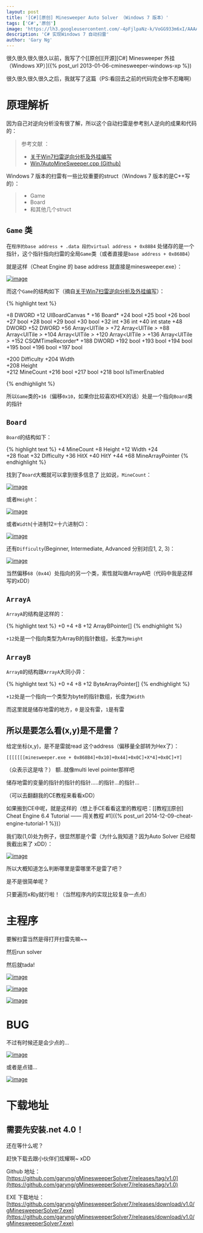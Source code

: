 ```yaml
---
layout: post
title: '[C#][原创] Minesweeper Auto Solver （Windows 7 版本）'
tags: ['C#','原创']
image: 'https://lh3.googleusercontent.com/-4pFjlpaNz-k/VoGG933m6xI/AAAAAAAAIak/dqJXdOXixV0/s1600/29-12-2015_024830.png'
description: 'C# 实现Windows 7 自动扫雷'
author: 'Gary Ng'
---
```


很久很久很久很久以前，我写了个[[原创][开源][C#] Minesweeper 外挂（Windows XP）]({% post_url 2013-01-06-cminesweeper-windows-xp %})

很久很久很久很久之后，我就写了这篇（PS:看回去之前的代码完全惨不忍睹啊）

# 原理解析

因为自己对逆向分析没有很了解，所以这个自动扫雷是参考别人逆向的成果和代码的：

> 参考文献 ：
>
> - [关于Win7扫雷逆向分析及外挂编写](http://www.0xaa55.com/thread-1380-1-1.html)
> - [Win7AutoMineSweeper.cpp (Github)](https://github.com/xfgryujk/Win7AutoMineSweeper/blob/master/Win7AutoMineSweeper.cpp)

Windows 7 版本的扫雷有一些比较重要的struct（Windows 7 版本的是C++写的）：
> - Game
> - Board
> - 和其他几个struct

<!-- More -->

## `Game` 类

在`程序的base address + .data 段的virtual address + 0x88B4` 处储存的是一个指针，这个指针指向扫雷的全局`Game`类（或者直接是`base address + 0x868B4`）

就是这样（Cheat Engine 的 base address 就直接是minesweeper.exe）：

[![image](https://lh3.googleusercontent.com/-_yL1gubXDMc/VoGGzw5cpJI/AAAAAAAAIZw/R3DLfAjBxlM/s800/29-12-2015_015451.png "image")](https://lh3.googleusercontent.com/-_yL1gubXDMc/VoGGzw5cpJI/AAAAAAAAIZw/R3DLfAjBxlM/s1600/29-12-2015_015451.png)


而这个`Game`的结构如下（摘自[关于Win7扫雷逆向分析及外挂编写](http://www.0xaa55.com/thread-1380-1-1.html)）：

{% highlight text %}

+8		DWORD
+12		UIBoardCanvas *
+16		Board*
+24		bool
+25		bool
+26		bool
+27		bool
+28		bool
+29		bool
+30		bool
+32		int
+36		int
+40		int state
+48		DWORD
+52		DWORD
+56		Array<UITile *>*
+72		Array<UITile *>*
+88		Array<UITile *>*
+104	Array<UITile *>*
+120	Array<UITile *>*
+136	Array<UITile *>*
+152	CSQMTimeRecorder*
+188	DWORD
+192	bool
+193	bool
+194	bool
+195	bool
+196	bool
+197	bool

+200	Difficulty
+204	Width 		
+208	Height		
+212	MineCount
+216	bool
+217	bool
+218	bool IsTimerEnabled

{% endhighlight %}

所以`Game`类的`+16`（偏移`0x10`，如果你比较喜欢HEX的话）处是一个指向`Board`类的指针

## `Board`

`Board`的结构如下：

{% highlight text %}
+4		MineCount
+8		Height
+12		Width
+24		
+28		float
+32		Difficulty
+36		HitX
+40		HitY
+44
+68		MineArrayPointer
{% endhighlight %}

找到了`Board`大概就可以拿到很多信息了
比如说，`MineCount`：

[![image](https://lh3.googleusercontent.com/-w6XygySV6og/VoGG0Q3bwOI/AAAAAAAAIZ8/xQ_zK3AhuTM/s800/29-12-2015_020410.png "image")](https://lh3.googleusercontent.com/-w6XygySV6og/VoGG0Q3bwOI/AAAAAAAAIZ8/xQ_zK3AhuTM/s1600/29-12-2015_020410.png)

或者`Height`：

[![image](https://lh3.googleusercontent.com/-XipewSluhng/VoGG3TflPNI/AAAAAAAAIaE/O3jIpFAjvt0/s800/29-12-2015_020448.png "image")](https://lh3.googleusercontent.com/-XipewSluhng/VoGG3TflPNI/AAAAAAAAIaE/O3jIpFAjvt0/s1600/29-12-2015_020448.png)

或者`Width`(十进制12=十六进制C)：

[![image](https://lh3.googleusercontent.com/-9Scr0Y9QuTY/VoGG4PQwroI/AAAAAAAAIaM/HkEuQsCQBBo/s800/29-12-2015_020612.png "image")](https://lh3.googleusercontent.com/-9Scr0Y9QuTY/VoGG4PQwroI/AAAAAAAAIaM/HkEuQsCQBBo/s1600/29-12-2015_020612.png)

还有`Difficulty`(Beginner, Intermediate, Advanced 分别对应1, 2, 3)：

[![image](https://lh3.googleusercontent.com/-hRVPE9DYp78/VoGG7MQY6QI/AAAAAAAAIaQ/3hFSqyq2yew/s800/29-12-2015_020821.png "image")](https://lh3.googleusercontent.com/-hRVPE9DYp78/VoGG7MQY6QI/AAAAAAAAIaQ/3hFSqyq2yew/s1600/29-12-2015_020821.png)

当然偏移`68`（`0x44`）处指向的另一个类，索性就叫做ArrayA吧（代码中我是这样写的xDD）

## `ArrayA`

`ArrayA`的结构是这样的：

{% highlight text %}
+0
+4
+8
+12 ArrayBPointer[]
{% endhighlight %}



`+12`处是一个指向类型为ArrayB的指针数组，长度为`Height`

## `ArrayB`

`ArrayB`的结构跟`ArrayA`大同小异：

{% highlight text %}
+0
+4
+8
+12 ByteArrayPointer[]
{% endhighlight %}

`+12`处是一个指向一个类型为byte的指针数组，长度为`Width`

而这里就是储存地雷的地方，`0` 是没有雷，`1`是有雷

## 所以是要怎么看(x,y)是不是雷？

给定坐标(x,y)，是不是雷就read 这个address（偏移量全部转为Hex了）：

`[[[[[[[minesweeper.exe + 0x868B4]+0x10]+0x44]+0x0C]+X*4]+0x0C]+Y]`

（众表示这是啥？）
额..就像multi level pointer那样吧

储存地雷的变量的指针的指针的指针.....的指针...的指针...

（可以去翻翻我的CE教程来看看xDD）

如果搬到CE中呢，就是这样的（想上手CE看看这里的教程吧：[[教程][原创] Cheat Engine 6.4 Tutorial —— 闯关教程 #1]({% post_url 2014-12-09-cheat-engine-tutorial-1 %})）

我们取(1,0)处为例子，很显然那是个雷（为什么我知道？因为Auto Solver 已经帮我截出来了 xDD）：

[![image](https://lh3.googleusercontent.com/-m8W654095hA/VoGG8ACKn5I/AAAAAAAAIaY/J9YmZUOTEEI/s800/29-12-2015_024021.png "image")](https://lh3.googleusercontent.com/-m8W654095hA/VoGG8ACKn5I/AAAAAAAAIac/mfcHdbXsIK8/s1600/29-12-2015_024021.png)

所以大概知道怎么判断哪里是雷哪里不是雷了吧？

是不是很简单呢？

只要遍历x和y就行啦！（当然程序内的实现比较复杂一点点）


# 主程序

要解扫雷当然是得打开扫雷先嘛~~

然后run solver

然后就tada!

[![image](https://lh3.googleusercontent.com/-rTqqZGVfDGA/VoGHAgwRdAI/AAAAAAAAIas/QXOyDAoRKRY/s800/29-12-2015_024944.png "image")](https://lh3.googleusercontent.com/-rTqqZGVfDGA/VoGHAgwRdAI/AAAAAAAAIas/QXOyDAoRKRY/s1600/29-12-2015_024944.png)

[![image](https://lh3.googleusercontent.com/-UZkXLFNWpY4/VoGHEqX5xeI/AAAAAAAAIbE/083kcYYmSlQ/s800/29-12-2015_025200.png "image")](https://lh3.googleusercontent.com/-UZkXLFNWpY4/VoGHEqX5xeI/AAAAAAAAIbE/083kcYYmSlQ/s1600/29-12-2015_025200.png)

[![image](https://lh3.googleusercontent.com/-4pFjlpaNz-k/VoGG933m6xI/AAAAAAAAIak/dqJXdOXixV0/s800/29-12-2015_024830.png "image")](https://lh3.googleusercontent.com/-4pFjlpaNz-k/VoGG933m6xI/AAAAAAAAIak/dqJXdOXixV0/s1600/29-12-2015_024830.png)

# BUG

不过有时候还是会少点的...

[![image](https://lh3.googleusercontent.com/-xH5r5efw5CQ/VoGHBgJ2GNI/AAAAAAAAIa0/BtiOFjjiVfQ/s800/29-12-2015_025029.png "image")](https://lh3.googleusercontent.com/-xH5r5efw5CQ/VoGHBgJ2GNI/AAAAAAAAIa0/BtiOFjjiVfQ/s1600/29-12-2015_025029.png)

或者是点错...

[![image](https://lh3.googleusercontent.com/-VBlwnGjhVek/VoGHDn6jQkI/AAAAAAAAIa8/Fzozx9UhNTk/s800/29-12-2015_025120.png "image")](https://lh3.googleusercontent.com/-VBlwnGjhVek/VoGHDn6jQkI/AAAAAAAAIa8/Fzozx9UhNTk/s1600/29-12-2015_025120.png)


# 下载地址

## 需要先安装.net 4.0！

还在等什么呢？

赶快下载去跟小伙伴们炫耀啊~ xDD

Github 地址：[https://github.com/garyng/gMinesweeperSolver7/releases/tag/v1.0](https://github.com/garyng/gMinesweeperSolver7/releases/tag/v1.0)

EXE 下载地址：[https://github.com/garyng/gMinesweeperSolver7/releases/download/v1.0/gMinesweeperSolver7.exe](https://github.com/garyng/gMinesweeperSolver7/releases/download/v1.0/gMinesweeperSolver7.exe)
